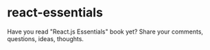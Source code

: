 # react-essentials
Have you read "React.js Essentials" book yet? Share your comments, questions, ideas, thoughts.
